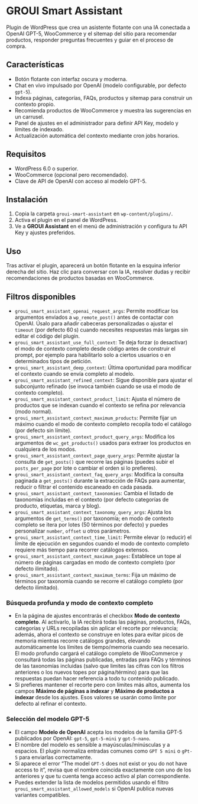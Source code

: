 # GROUI Smart Assistant

Plugin de WordPress que crea un asistente flotante con una IA conectada a OpenAI GPT-5, WooCommerce y el sitemap del sitio para recomendar productos, responder preguntas frecuentes y guiar en el proceso de compra.

## Características

- Botón flotante con interfaz oscura y moderna.
- Chat en vivo impulsado por OpenAI (modelo configurable, por defecto `gpt-5`).
- Indexa páginas, categorías, FAQs, productos y sitemap para construir un contexto propio.
- Recomienda productos de WooCommerce y muestra las sugerencias en un carrusel.
- Panel de ajustes en el administrador para definir API Key, modelo y límites de indexado.
- Actualización automática del contexto mediante cron jobs horarios.

## Requisitos

- WordPress 6.0 o superior.
- WooCommerce (opcional pero recomendado).
- Clave de API de OpenAI con acceso al modelo GPT-5.

## Instalación

1. Copia la carpeta `groui-smart-assistant` en `wp-content/plugins/`.
2. Activa el plugin en el panel de WordPress.
3. Ve a **GROUI Assistant** en el menú de administración y configura tu API Key y ajustes preferidos.

## Uso

Tras activar el plugin, aparecerá un botón flotante en la esquina inferior derecha del sitio. Haz clic para conversar con la IA, resolver dudas y recibir recomendaciones de productos basadas en WooCommerce.

## Filtros disponibles

- `groui_smart_assistant_openai_request_args`: Permite modificar los argumentos enviados a `wp_remote_post()` antes de contactar con OpenAI. Úsalo para añadir cabeceras personalizadas o ajustar el `timeout` (por defecto 60 s) cuando necesites respuestas más largas sin editar el código del plugin.
- `groui_smart_assistant_use_full_context`: Te deja forzar (o desactivar) el modo de contexto completo desde código antes de construir el prompt, por ejemplo para habilitarlo solo a ciertos usuarios o en determinados tipos de petición.
- `groui_smart_assistant_deep_context`: Última oportunidad para modificar el contexto cuando se envía completo al modelo.
- `groui_smart_assistant_refined_context`: Sigue disponible para ajustar el subconjunto refinado (se invoca también cuando se usa el modo de contexto completo).
- `groui_smart_assistant_context_product_limit`: Ajusta el número de productos que se indexan cuando el contexto se refina por relevancia (modo normal).
- `groui_smart_assistant_context_maximum_products`: Permite fijar un máximo cuando el modo de contexto completo recopila todo el catálogo (por defecto sin límite).
- `groui_smart_assistant_context_product_query_args`: Modifica los argumentos de `wc_get_products()` usados para extraer los productos en cualquiera de los modos.
- `groui_smart_assistant_context_page_query_args`: Permite ajustar la consulta de `get_posts()` que recorre las páginas (puedes subir el `posts_per_page` por lote o cambiar el orden si lo prefieres).
- `groui_smart_assistant_context_faq_query_args`: Modifica la consulta paginada a `get_posts()` durante la extracción de FAQs para aumentar, reducir o filtrar el contenido escaneado en cada pasada.
- `groui_smart_assistant_context_taxonomies`: Cambia el listado de taxonomías incluidas en el contexto (por defecto categorías de producto, etiquetas, marca y blog).
- `groui_smart_assistant_context_taxonomy_query_args`: Ajusta los argumentos de `get_terms()` por taxonomía; en modo de contexto completo se itera por lotes (50 términos por defecto) y puedes personalizar `number`, `offset` u otros parámetros.
- `groui_smart_assistant_context_time_limit`: Permite elevar (o reducir) el límite de ejecución en segundos cuando el modo de contexto completo requiere más tiempo para recorrer catálogos extensos.
- `groui_smart_assistant_context_maximum_pages`: Establece un tope al número de páginas cargadas en modo de contexto completo (por defecto ilimitado).
- `groui_smart_assistant_context_maximum_terms`: Fija un máximo de términos por taxonomía cuando se recorre el catálogo completo (por defecto ilimitado).

### Búsqueda profunda y modo de contexto completo

- En la página de ajustes encontrarás el checkbox **Modo de contexto completo**. Al activarlo, la IA recibirá todas las páginas, productos, FAQs, categorías y URLs recopiladas sin aplicar el recorte por relevancia; además, ahora el contexto se construye en lotes para evitar picos de memoria mientras recorre catálogos grandes, elevando automáticamente los límites de tiempo/memoria cuando sea necesario. El modo profundo cargará el catálogo completo de WooCommerce y consultará todas las páginas publicadas, entradas para FAQs y términos de las taxonomías incluidas (salvo que limites las cifras con los filtros anteriores o los nuevos topes por página/término) para que las respuestas puedan hacer referencia a todo tu contenido publicado.
- Si prefieres mantener el recorte pero con límites más altos, aumenta los campos **Máximo de páginas a indexar** y **Máximo de productos a indexar** desde los ajustes. Esos valores se usarán como límite por defecto al refinar el contexto.

### Selección del modelo GPT-5

- El campo **Modelo de OpenAI** acepta los modelos de la familia GPT-5 publicados por OpenAI: `gpt-5`, `gpt-5-mini` y `gpt-5-nano`.
- El nombre del modelo es sensible a mayúsculas/minúsculas y a espacios. El plugin normaliza entradas comunes como `GPT 5 mini` o `gPt-5` para enviarlas correctamente.
- Si aparece el error “The model `GPT-5` does not exist or you do not have access to it”, revisa que el nombre coincida exactamente con uno de los anteriores y que tu cuenta tenga acceso activo al plan correspondiente.
- Puedes extender la lista de modelos permitidos usando el filtro `groui_smart_assistant_allowed_models` si OpenAI publica nuevas variantes compatibles.
